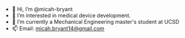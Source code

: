 - 👋 Hi, I’m @micah-bryant
- 👀 I’m interested in medical device development.
- 🌱 I’m currently a Mechanical Engineering master's student at UCSD
- 📫 Email: micah.bryant14@gmail.com
